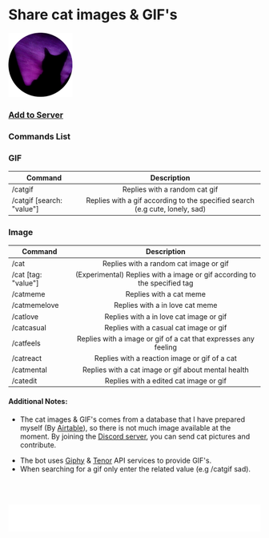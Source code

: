 
# Share cat images & GIF's

![](https://raw.githubusercontent.com/Kaosc/discord-cat-bot/master/assets/cat_128.png)
### [Add to Server](https://discord.com/api/oauth2/authorize?client_id=1052869011366477844&permissions=277025459200&scope=bot%20applications.commands)

### Commands List

### GIF

| Command | Description |
| ------------- |:-------------:|
| /catgif                     | Replies with a random cat gif |
| /catgif [search: "value"]   | Replies with a gif according to the specified search (e.g cute, lonely, sad) |

### Image

| Command | Description |
| ------------- |:-------------:|
| /cat                | Replies with a random cat image or gif |
| /cat [tag: "value"] | (Experimental) Replies with a image or gif according to the specified tag |
| /catmeme            | Replies with a cat meme |
| /catmemelove        | Replies with a in love cat meme |
| /catlove            | Replies with a in love cat image or gif |
| /catcasual          | Replies with a casual cat image or gif |
| /catfeels           | Replies with a image or gif of a cat that expresses any feeling |
| /catreact           | Replies with a reaction image or gif of a cat |
| /catmental          | Replies with a cat image or gif about mental health |
| /catedit            | Replies with a edited cat image or gif |

#### Additional Notes:

+ The cat images & GIF's comes from a database that I have prepared myself (By [Airtable](https://www.airtable.com/)), so there is not much image available at the moment. By joining the [Discord server](https://discord.gg/8ZRmukDVsa), you can send cat pictures and contribute.

* The bot uses [Giphy](https://giphy.com/) & [Tenor](https://tenor.com/) API services to provide GIF's.
* When searching for a gif only enter the related value (e.g /catgif sad).

</br>
</br>

![](./assets/giphymark.png)
